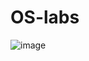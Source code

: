 # OS-labs
![image](https://github.com/user-attachments/assets/0cea9b49-d978-48b7-b2ad-d7e9ccfff5de)

